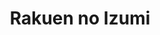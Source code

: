 --- 
title: "Rakuen no Izumi"
publishdate: "2019-4-10T16:48:46+02:00"
src: "https://365manga.net/manga/rakuen-no-izumi"
image: "https://data.365manga.net/images/thumbnails/24184-rakuen-no-izumi.jpg"
description: "Collection of 5 short stories with very light shounen-ai overtones: 1) Rakuen no Izumi Ryuuji is bored and anxious for combat experience, but finds something more while protecting a scientist from one of his own creations. 2) Fenomena 3) EREHWON 4) EREHWON II 5) Hoshiboshi no Kouya kara"
---